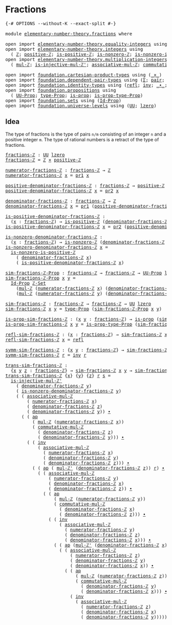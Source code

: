 # Fractions

<pre class="Agda"><a id="22" class="Symbol">{-#</a> <a id="26" class="Keyword">OPTIONS</a> <a id="34" class="Pragma">--without-K</a> <a id="46" class="Pragma">--exact-split</a> <a id="60" class="Symbol">#-}</a>

<a id="65" class="Keyword">module</a> <a id="72" href="elementary-number-theory.fractions.html" class="Module">elementary-number-theory.fractions</a> <a id="107" class="Keyword">where</a>

<a id="114" class="Keyword">open</a> <a id="119" class="Keyword">import</a> <a id="126" href="elementary-number-theory.equality-integers.html" class="Module">elementary-number-theory.equality-integers</a> <a id="169" class="Keyword">using</a> <a id="175" class="Symbol">(</a><a id="176" href="elementary-number-theory.equality-integers.html#3338" class="Function">ℤ-Set</a><a id="181" class="Symbol">)</a>
<a id="183" class="Keyword">open</a> <a id="188" class="Keyword">import</a> <a id="195" href="elementary-number-theory.integers.html" class="Module">elementary-number-theory.integers</a> <a id="229" class="Keyword">using</a>
  <a id="237" class="Symbol">(</a> <a id="239" href="elementary-number-theory.integers.html#1867" class="Function">ℤ</a><a id="240" class="Symbol">;</a> <a id="242" href="elementary-number-theory.integers.html#7531" class="Function">positive-ℤ</a><a id="252" class="Symbol">;</a> <a id="254" href="elementary-number-theory.integers.html#7400" class="Function">is-positive-ℤ</a><a id="267" class="Symbol">;</a> <a id="269" href="elementary-number-theory.integers.html#2207" class="Function">is-nonzero-ℤ</a><a id="281" class="Symbol">;</a> <a id="283" href="elementary-number-theory.integers.html#7713" class="Function">is-nonzero-is-positive-ℤ</a><a id="307" class="Symbol">)</a>
<a id="309" class="Keyword">open</a> <a id="314" class="Keyword">import</a> <a id="321" href="elementary-number-theory.multiplication-integers.html" class="Module">elementary-number-theory.multiplication-integers</a> <a id="370" class="Keyword">using</a>
  <a id="378" class="Symbol">(</a> <a id="380" href="elementary-number-theory.multiplication-integers.html#2216" class="Function">mul-ℤ</a><a id="385" class="Symbol">;</a> <a id="387" href="elementary-number-theory.multiplication-integers.html#18475" class="Function">is-injective-mul-ℤ&#39;</a><a id="406" class="Symbol">;</a> <a id="408" href="elementary-number-theory.multiplication-integers.html#11375" class="Function">associative-mul-ℤ</a><a id="425" class="Symbol">;</a> <a id="427" href="elementary-number-theory.multiplication-integers.html#12065" class="Function">commutative-mul-ℤ</a><a id="444" class="Symbol">;</a> <a id="446" href="elementary-number-theory.multiplication-integers.html#2457" class="Function">mul-ℤ&#39;</a><a id="452" class="Symbol">)</a>

<a id="455" class="Keyword">open</a> <a id="460" class="Keyword">import</a> <a id="467" href="foundation.cartesian-product-types.html" class="Module">foundation.cartesian-product-types</a> <a id="502" class="Keyword">using</a> <a id="508" class="Symbol">(</a><a id="509" href="foundation-core.cartesian-product-types.html#577" class="Function Operator">_×_</a><a id="512" class="Symbol">)</a>
<a id="514" class="Keyword">open</a> <a id="519" class="Keyword">import</a> <a id="526" href="foundation.dependent-pair-types.html" class="Module">foundation.dependent-pair-types</a> <a id="558" class="Keyword">using</a> <a id="564" class="Symbol">(</a><a id="565" href="foundation-core.dependent-pair-types.html#502" class="Record">Σ</a><a id="566" class="Symbol">;</a> <a id="568" href="foundation-core.dependent-pair-types.html#575" class="InductiveConstructor">pair</a><a id="572" class="Symbol">;</a> <a id="574" href="foundation-core.dependent-pair-types.html#592" class="Field">pr1</a><a id="577" class="Symbol">;</a> <a id="579" href="foundation-core.dependent-pair-types.html#604" class="Field">pr2</a><a id="582" class="Symbol">)</a>
<a id="584" class="Keyword">open</a> <a id="589" class="Keyword">import</a> <a id="596" href="foundation.identity-types.html" class="Module">foundation.identity-types</a> <a id="622" class="Keyword">using</a> <a id="628" class="Symbol">(</a><a id="629" href="foundation-core.identity-types.html#1807" class="InductiveConstructor">refl</a><a id="633" class="Symbol">;</a> <a id="635" href="foundation-core.identity-types.html#2716" class="Function">inv</a><a id="638" class="Symbol">;</a> <a id="640" href="foundation-core.identity-types.html#2412" class="Function Operator">_∙_</a><a id="643" class="Symbol">;</a> <a id="645" href="foundation-core.identity-types.html#4017" class="Function">ap</a><a id="647" class="Symbol">)</a>
<a id="649" class="Keyword">open</a> <a id="654" class="Keyword">import</a> <a id="661" href="foundation.propositions.html" class="Module">foundation.propositions</a> <a id="685" class="Keyword">using</a>
  <a id="693" class="Symbol">(</a> <a id="695" href="foundation-core.propositions.html#1380" class="Function">UU-Prop</a><a id="702" class="Symbol">;</a> <a id="704" href="foundation-core.propositions.html#1482" class="Function">type-Prop</a><a id="713" class="Symbol">;</a> <a id="715" href="foundation-core.propositions.html#1295" class="Function">is-prop</a><a id="722" class="Symbol">;</a> <a id="724" href="foundation-core.propositions.html#1549" class="Function">is-prop-type-Prop</a><a id="741" class="Symbol">)</a>
<a id="743" class="Keyword">open</a> <a id="748" class="Keyword">import</a> <a id="755" href="foundation.sets.html" class="Module">foundation.sets</a> <a id="771" class="Keyword">using</a> <a id="777" class="Symbol">(</a><a id="778" href="foundation-core.sets.html#1407" class="Function">Id-Prop</a><a id="785" class="Symbol">)</a>
<a id="787" class="Keyword">open</a> <a id="792" class="Keyword">import</a> <a id="799" href="foundation.universe-levels.html" class="Module">foundation.universe-levels</a> <a id="826" class="Keyword">using</a> <a id="832" class="Symbol">(</a><a id="833" href="foundation-core.universe-levels.html#222" class="Primitive">UU</a><a id="835" class="Symbol">;</a> <a id="837" href="Agda.Primitive.html#764" class="Primitive">lzero</a><a id="842" class="Symbol">)</a>
</pre>
## Idea

The type of fractions is the type of pairs `n/m` consisting of an integer `n` and a positive integer `m`. The type of rational numbers is a retract of the type of fractions.

<pre class="Agda"><a id="fractions-ℤ"></a><a id="1041" href="elementary-number-theory.fractions.html#1041" class="Function">fractions-ℤ</a> <a id="1053" class="Symbol">:</a> <a id="1055" href="foundation-core.universe-levels.html#222" class="Primitive">UU</a> <a id="1058" href="Agda.Primitive.html#764" class="Primitive">lzero</a>
<a id="1064" href="elementary-number-theory.fractions.html#1041" class="Function">fractions-ℤ</a> <a id="1076" class="Symbol">=</a> <a id="1078" href="elementary-number-theory.integers.html#1867" class="Function">ℤ</a> <a id="1080" href="foundation-core.cartesian-product-types.html#577" class="Function Operator">×</a> <a id="1082" href="elementary-number-theory.integers.html#7531" class="Function">positive-ℤ</a>

<a id="numerator-fractions-ℤ"></a><a id="1094" href="elementary-number-theory.fractions.html#1094" class="Function">numerator-fractions-ℤ</a> <a id="1116" class="Symbol">:</a> <a id="1118" href="elementary-number-theory.fractions.html#1041" class="Function">fractions-ℤ</a> <a id="1130" class="Symbol">→</a> <a id="1132" href="elementary-number-theory.integers.html#1867" class="Function">ℤ</a>
<a id="1134" href="elementary-number-theory.fractions.html#1094" class="Function">numerator-fractions-ℤ</a> <a id="1156" href="elementary-number-theory.fractions.html#1156" class="Bound">x</a> <a id="1158" class="Symbol">=</a> <a id="1160" href="foundation-core.dependent-pair-types.html#592" class="Field">pr1</a> <a id="1164" href="elementary-number-theory.fractions.html#1156" class="Bound">x</a>

<a id="positive-denominator-fractions-ℤ"></a><a id="1167" href="elementary-number-theory.fractions.html#1167" class="Function">positive-denominator-fractions-ℤ</a> <a id="1200" class="Symbol">:</a> <a id="1202" href="elementary-number-theory.fractions.html#1041" class="Function">fractions-ℤ</a> <a id="1214" class="Symbol">→</a> <a id="1216" href="elementary-number-theory.integers.html#7531" class="Function">positive-ℤ</a>
<a id="1227" href="elementary-number-theory.fractions.html#1167" class="Function">positive-denominator-fractions-ℤ</a> <a id="1260" href="elementary-number-theory.fractions.html#1260" class="Bound">x</a> <a id="1262" class="Symbol">=</a> <a id="1264" href="foundation-core.dependent-pair-types.html#604" class="Field">pr2</a> <a id="1268" href="elementary-number-theory.fractions.html#1260" class="Bound">x</a>

<a id="denominator-fractions-ℤ"></a><a id="1271" href="elementary-number-theory.fractions.html#1271" class="Function">denominator-fractions-ℤ</a> <a id="1295" class="Symbol">:</a> <a id="1297" href="elementary-number-theory.fractions.html#1041" class="Function">fractions-ℤ</a> <a id="1309" class="Symbol">→</a> <a id="1311" href="elementary-number-theory.integers.html#1867" class="Function">ℤ</a>
<a id="1313" href="elementary-number-theory.fractions.html#1271" class="Function">denominator-fractions-ℤ</a> <a id="1337" href="elementary-number-theory.fractions.html#1337" class="Bound">x</a> <a id="1339" class="Symbol">=</a> <a id="1341" href="foundation-core.dependent-pair-types.html#592" class="Field">pr1</a> <a id="1345" class="Symbol">(</a><a id="1346" href="elementary-number-theory.fractions.html#1167" class="Function">positive-denominator-fractions-ℤ</a> <a id="1379" href="elementary-number-theory.fractions.html#1337" class="Bound">x</a><a id="1380" class="Symbol">)</a>

<a id="is-positive-denominator-fractions-ℤ"></a><a id="1383" href="elementary-number-theory.fractions.html#1383" class="Function">is-positive-denominator-fractions-ℤ</a> <a id="1419" class="Symbol">:</a>
  <a id="1423" class="Symbol">(</a><a id="1424" href="elementary-number-theory.fractions.html#1424" class="Bound">x</a> <a id="1426" class="Symbol">:</a> <a id="1428" href="elementary-number-theory.fractions.html#1041" class="Function">fractions-ℤ</a><a id="1439" class="Symbol">)</a> <a id="1441" class="Symbol">→</a> <a id="1443" href="elementary-number-theory.integers.html#7400" class="Function">is-positive-ℤ</a> <a id="1457" class="Symbol">(</a><a id="1458" href="elementary-number-theory.fractions.html#1271" class="Function">denominator-fractions-ℤ</a> <a id="1482" href="elementary-number-theory.fractions.html#1424" class="Bound">x</a><a id="1483" class="Symbol">)</a>
<a id="1485" href="elementary-number-theory.fractions.html#1383" class="Function">is-positive-denominator-fractions-ℤ</a> <a id="1521" href="elementary-number-theory.fractions.html#1521" class="Bound">x</a> <a id="1523" class="Symbol">=</a> <a id="1525" href="foundation-core.dependent-pair-types.html#604" class="Field">pr2</a> <a id="1529" class="Symbol">(</a><a id="1530" href="elementary-number-theory.fractions.html#1167" class="Function">positive-denominator-fractions-ℤ</a> <a id="1563" href="elementary-number-theory.fractions.html#1521" class="Bound">x</a><a id="1564" class="Symbol">)</a>

<a id="is-nonzero-denominator-fractions-ℤ"></a><a id="1567" href="elementary-number-theory.fractions.html#1567" class="Function">is-nonzero-denominator-fractions-ℤ</a> <a id="1602" class="Symbol">:</a>
  <a id="1606" class="Symbol">(</a><a id="1607" href="elementary-number-theory.fractions.html#1607" class="Bound">x</a> <a id="1609" class="Symbol">:</a> <a id="1611" href="elementary-number-theory.fractions.html#1041" class="Function">fractions-ℤ</a><a id="1622" class="Symbol">)</a> <a id="1624" class="Symbol">→</a> <a id="1626" href="elementary-number-theory.integers.html#2207" class="Function">is-nonzero-ℤ</a> <a id="1639" class="Symbol">(</a><a id="1640" href="elementary-number-theory.fractions.html#1271" class="Function">denominator-fractions-ℤ</a> <a id="1664" href="elementary-number-theory.fractions.html#1607" class="Bound">x</a><a id="1665" class="Symbol">)</a>
<a id="1667" href="elementary-number-theory.fractions.html#1567" class="Function">is-nonzero-denominator-fractions-ℤ</a> <a id="1702" href="elementary-number-theory.fractions.html#1702" class="Bound">x</a> <a id="1704" class="Symbol">=</a>
  <a id="1708" href="elementary-number-theory.integers.html#7713" class="Function">is-nonzero-is-positive-ℤ</a>
    <a id="1737" class="Symbol">(</a> <a id="1739" href="elementary-number-theory.fractions.html#1271" class="Function">denominator-fractions-ℤ</a> <a id="1763" href="elementary-number-theory.fractions.html#1702" class="Bound">x</a><a id="1764" class="Symbol">)</a>
    <a id="1770" class="Symbol">(</a> <a id="1772" href="elementary-number-theory.fractions.html#1383" class="Function">is-positive-denominator-fractions-ℤ</a> <a id="1808" href="elementary-number-theory.fractions.html#1702" class="Bound">x</a><a id="1809" class="Symbol">)</a>

<a id="sim-fractions-ℤ-Prop"></a><a id="1812" href="elementary-number-theory.fractions.html#1812" class="Function">sim-fractions-ℤ-Prop</a> <a id="1833" class="Symbol">:</a> <a id="1835" href="elementary-number-theory.fractions.html#1041" class="Function">fractions-ℤ</a> <a id="1847" class="Symbol">→</a> <a id="1849" href="elementary-number-theory.fractions.html#1041" class="Function">fractions-ℤ</a> <a id="1861" class="Symbol">→</a> <a id="1863" href="foundation-core.propositions.html#1380" class="Function">UU-Prop</a> <a id="1871" href="Agda.Primitive.html#764" class="Primitive">lzero</a>
<a id="1877" href="elementary-number-theory.fractions.html#1812" class="Function">sim-fractions-ℤ-Prop</a> <a id="1898" href="elementary-number-theory.fractions.html#1898" class="Bound">x</a> <a id="1900" href="elementary-number-theory.fractions.html#1900" class="Bound">y</a> <a id="1902" class="Symbol">=</a>
  <a id="1906" href="foundation-core.sets.html#1407" class="Function">Id-Prop</a> <a id="1914" href="elementary-number-theory.equality-integers.html#3338" class="Function">ℤ-Set</a>
    <a id="1924" class="Symbol">(</a><a id="1925" href="elementary-number-theory.multiplication-integers.html#2216" class="Function">mul-ℤ</a> <a id="1931" class="Symbol">(</a><a id="1932" href="elementary-number-theory.fractions.html#1094" class="Function">numerator-fractions-ℤ</a> <a id="1954" href="elementary-number-theory.fractions.html#1898" class="Bound">x</a><a id="1955" class="Symbol">)</a> <a id="1957" class="Symbol">(</a><a id="1958" href="elementary-number-theory.fractions.html#1271" class="Function">denominator-fractions-ℤ</a> <a id="1982" href="elementary-number-theory.fractions.html#1900" class="Bound">y</a><a id="1983" class="Symbol">))</a>
    <a id="1990" class="Symbol">(</a><a id="1991" href="elementary-number-theory.multiplication-integers.html#2216" class="Function">mul-ℤ</a> <a id="1997" class="Symbol">(</a><a id="1998" href="elementary-number-theory.fractions.html#1094" class="Function">numerator-fractions-ℤ</a> <a id="2020" href="elementary-number-theory.fractions.html#1900" class="Bound">y</a><a id="2021" class="Symbol">)</a> <a id="2023" class="Symbol">(</a><a id="2024" href="elementary-number-theory.fractions.html#1271" class="Function">denominator-fractions-ℤ</a> <a id="2048" href="elementary-number-theory.fractions.html#1898" class="Bound">x</a><a id="2049" class="Symbol">))</a>

<a id="sim-fractions-ℤ"></a><a id="2053" href="elementary-number-theory.fractions.html#2053" class="Function">sim-fractions-ℤ</a> <a id="2069" class="Symbol">:</a> <a id="2071" href="elementary-number-theory.fractions.html#1041" class="Function">fractions-ℤ</a> <a id="2083" class="Symbol">→</a> <a id="2085" href="elementary-number-theory.fractions.html#1041" class="Function">fractions-ℤ</a> <a id="2097" class="Symbol">→</a> <a id="2099" href="foundation-core.universe-levels.html#222" class="Primitive">UU</a> <a id="2102" href="Agda.Primitive.html#764" class="Primitive">lzero</a>
<a id="2108" href="elementary-number-theory.fractions.html#2053" class="Function">sim-fractions-ℤ</a> <a id="2124" href="elementary-number-theory.fractions.html#2124" class="Bound">x</a> <a id="2126" href="elementary-number-theory.fractions.html#2126" class="Bound">y</a> <a id="2128" class="Symbol">=</a> <a id="2130" href="foundation-core.propositions.html#1482" class="Function">type-Prop</a> <a id="2140" class="Symbol">(</a><a id="2141" href="elementary-number-theory.fractions.html#1812" class="Function">sim-fractions-ℤ-Prop</a> <a id="2162" href="elementary-number-theory.fractions.html#2124" class="Bound">x</a> <a id="2164" href="elementary-number-theory.fractions.html#2126" class="Bound">y</a><a id="2165" class="Symbol">)</a>

<a id="is-prop-sim-fractions-ℤ"></a><a id="2168" href="elementary-number-theory.fractions.html#2168" class="Function">is-prop-sim-fractions-ℤ</a> <a id="2192" class="Symbol">:</a> <a id="2194" class="Symbol">(</a><a id="2195" href="elementary-number-theory.fractions.html#2195" class="Bound">x</a> <a id="2197" href="elementary-number-theory.fractions.html#2197" class="Bound">y</a> <a id="2199" class="Symbol">:</a> <a id="2201" href="elementary-number-theory.fractions.html#1041" class="Function">fractions-ℤ</a><a id="2212" class="Symbol">)</a> <a id="2214" class="Symbol">→</a> <a id="2216" href="foundation-core.propositions.html#1295" class="Function">is-prop</a> <a id="2224" class="Symbol">(</a><a id="2225" href="elementary-number-theory.fractions.html#2053" class="Function">sim-fractions-ℤ</a> <a id="2241" href="elementary-number-theory.fractions.html#2195" class="Bound">x</a> <a id="2243" href="elementary-number-theory.fractions.html#2197" class="Bound">y</a><a id="2244" class="Symbol">)</a>
<a id="2246" href="elementary-number-theory.fractions.html#2168" class="Function">is-prop-sim-fractions-ℤ</a> <a id="2270" href="elementary-number-theory.fractions.html#2270" class="Bound">x</a> <a id="2272" href="elementary-number-theory.fractions.html#2272" class="Bound">y</a> <a id="2274" class="Symbol">=</a> <a id="2276" href="foundation-core.propositions.html#1549" class="Function">is-prop-type-Prop</a> <a id="2294" class="Symbol">(</a><a id="2295" href="elementary-number-theory.fractions.html#1812" class="Function">sim-fractions-ℤ-Prop</a> <a id="2316" href="elementary-number-theory.fractions.html#2270" class="Bound">x</a> <a id="2318" href="elementary-number-theory.fractions.html#2272" class="Bound">y</a><a id="2319" class="Symbol">)</a>

<a id="refl-sim-fractions-ℤ"></a><a id="2322" href="elementary-number-theory.fractions.html#2322" class="Function">refl-sim-fractions-ℤ</a> <a id="2343" class="Symbol">:</a> <a id="2345" class="Symbol">(</a><a id="2346" href="elementary-number-theory.fractions.html#2346" class="Bound">x</a> <a id="2348" class="Symbol">:</a> <a id="2350" href="elementary-number-theory.fractions.html#1041" class="Function">fractions-ℤ</a><a id="2361" class="Symbol">)</a> <a id="2363" class="Symbol">→</a> <a id="2365" href="elementary-number-theory.fractions.html#2053" class="Function">sim-fractions-ℤ</a> <a id="2381" href="elementary-number-theory.fractions.html#2346" class="Bound">x</a> <a id="2383" href="elementary-number-theory.fractions.html#2346" class="Bound">x</a>
<a id="2385" href="elementary-number-theory.fractions.html#2322" class="Function">refl-sim-fractions-ℤ</a> <a id="2406" href="elementary-number-theory.fractions.html#2406" class="Bound">x</a> <a id="2408" class="Symbol">=</a> <a id="2410" href="foundation-core.identity-types.html#1807" class="InductiveConstructor">refl</a>

<a id="symm-sim-fractions-ℤ"></a><a id="2416" href="elementary-number-theory.fractions.html#2416" class="Function">symm-sim-fractions-ℤ</a> <a id="2437" class="Symbol">:</a> <a id="2439" class="Symbol">{</a><a id="2440" href="elementary-number-theory.fractions.html#2440" class="Bound">x</a> <a id="2442" href="elementary-number-theory.fractions.html#2442" class="Bound">y</a> <a id="2444" class="Symbol">:</a> <a id="2446" href="elementary-number-theory.fractions.html#1041" class="Function">fractions-ℤ</a><a id="2457" class="Symbol">}</a> <a id="2459" class="Symbol">→</a> <a id="2461" href="elementary-number-theory.fractions.html#2053" class="Function">sim-fractions-ℤ</a> <a id="2477" href="elementary-number-theory.fractions.html#2440" class="Bound">x</a> <a id="2479" href="elementary-number-theory.fractions.html#2442" class="Bound">y</a> <a id="2481" class="Symbol">→</a> <a id="2483" href="elementary-number-theory.fractions.html#2053" class="Function">sim-fractions-ℤ</a> <a id="2499" href="elementary-number-theory.fractions.html#2442" class="Bound">y</a> <a id="2501" href="elementary-number-theory.fractions.html#2440" class="Bound">x</a>
<a id="2503" href="elementary-number-theory.fractions.html#2416" class="Function">symm-sim-fractions-ℤ</a> <a id="2524" href="elementary-number-theory.fractions.html#2524" class="Bound">r</a> <a id="2526" class="Symbol">=</a> <a id="2528" href="foundation-core.identity-types.html#2716" class="Function">inv</a> <a id="2532" href="elementary-number-theory.fractions.html#2524" class="Bound">r</a>

<a id="trans-sim-fractions-ℤ"></a><a id="2535" href="elementary-number-theory.fractions.html#2535" class="Function">trans-sim-fractions-ℤ</a> <a id="2557" class="Symbol">:</a>
  <a id="2561" class="Symbol">{</a><a id="2562" href="elementary-number-theory.fractions.html#2562" class="Bound">x</a> <a id="2564" href="elementary-number-theory.fractions.html#2564" class="Bound">y</a> <a id="2566" href="elementary-number-theory.fractions.html#2566" class="Bound">z</a> <a id="2568" class="Symbol">:</a> <a id="2570" href="elementary-number-theory.fractions.html#1041" class="Function">fractions-ℤ</a><a id="2581" class="Symbol">}</a> <a id="2583" class="Symbol">→</a> <a id="2585" href="elementary-number-theory.fractions.html#2053" class="Function">sim-fractions-ℤ</a> <a id="2601" href="elementary-number-theory.fractions.html#2562" class="Bound">x</a> <a id="2603" href="elementary-number-theory.fractions.html#2564" class="Bound">y</a> <a id="2605" class="Symbol">→</a> <a id="2607" href="elementary-number-theory.fractions.html#2053" class="Function">sim-fractions-ℤ</a> <a id="2623" href="elementary-number-theory.fractions.html#2564" class="Bound">y</a> <a id="2625" href="elementary-number-theory.fractions.html#2566" class="Bound">z</a> <a id="2627" class="Symbol">→</a> <a id="2629" href="elementary-number-theory.fractions.html#2053" class="Function">sim-fractions-ℤ</a> <a id="2645" href="elementary-number-theory.fractions.html#2562" class="Bound">x</a> <a id="2647" href="elementary-number-theory.fractions.html#2566" class="Bound">z</a>
<a id="2649" href="elementary-number-theory.fractions.html#2535" class="Function">trans-sim-fractions-ℤ</a> <a id="2671" class="Symbol">{</a><a id="2672" href="elementary-number-theory.fractions.html#2672" class="Bound">x</a><a id="2673" class="Symbol">}</a> <a id="2675" class="Symbol">{</a><a id="2676" href="elementary-number-theory.fractions.html#2676" class="Bound">y</a><a id="2677" class="Symbol">}</a> <a id="2679" class="Symbol">{</a><a id="2680" href="elementary-number-theory.fractions.html#2680" class="Bound">z</a><a id="2681" class="Symbol">}</a> <a id="2683" href="elementary-number-theory.fractions.html#2683" class="Bound">r</a> <a id="2685" href="elementary-number-theory.fractions.html#2685" class="Bound">s</a> <a id="2687" class="Symbol">=</a>
  <a id="2691" href="elementary-number-theory.multiplication-integers.html#18475" class="Function">is-injective-mul-ℤ&#39;</a>
    <a id="2715" class="Symbol">(</a> <a id="2717" href="elementary-number-theory.fractions.html#1271" class="Function">denominator-fractions-ℤ</a> <a id="2741" href="elementary-number-theory.fractions.html#2676" class="Bound">y</a><a id="2742" class="Symbol">)</a>
    <a id="2748" class="Symbol">(</a> <a id="2750" href="elementary-number-theory.fractions.html#1567" class="Function">is-nonzero-denominator-fractions-ℤ</a> <a id="2785" href="elementary-number-theory.fractions.html#2676" class="Bound">y</a><a id="2786" class="Symbol">)</a>
    <a id="2792" class="Symbol">(</a> <a id="2794" class="Symbol">(</a> <a id="2796" href="elementary-number-theory.multiplication-integers.html#11375" class="Function">associative-mul-ℤ</a>
        <a id="2822" class="Symbol">(</a> <a id="2824" href="elementary-number-theory.fractions.html#1094" class="Function">numerator-fractions-ℤ</a> <a id="2846" href="elementary-number-theory.fractions.html#2672" class="Bound">x</a><a id="2847" class="Symbol">)</a>
        <a id="2857" class="Symbol">(</a> <a id="2859" href="elementary-number-theory.fractions.html#1271" class="Function">denominator-fractions-ℤ</a> <a id="2883" href="elementary-number-theory.fractions.html#2680" class="Bound">z</a><a id="2884" class="Symbol">)</a>
        <a id="2894" class="Symbol">(</a> <a id="2896" href="elementary-number-theory.fractions.html#1271" class="Function">denominator-fractions-ℤ</a> <a id="2920" href="elementary-number-theory.fractions.html#2676" class="Bound">y</a><a id="2921" class="Symbol">))</a> <a id="2924" href="foundation-core.identity-types.html#2412" class="Function Operator">∙</a>
      <a id="2932" class="Symbol">(</a> <a id="2934" class="Symbol">(</a> <a id="2936" href="foundation-core.identity-types.html#4017" class="Function">ap</a>
          <a id="2949" class="Symbol">(</a> <a id="2951" href="elementary-number-theory.multiplication-integers.html#2216" class="Function">mul-ℤ</a> <a id="2957" class="Symbol">(</a><a id="2958" href="elementary-number-theory.fractions.html#1094" class="Function">numerator-fractions-ℤ</a> <a id="2980" href="elementary-number-theory.fractions.html#2672" class="Bound">x</a><a id="2981" class="Symbol">))</a>
          <a id="2994" class="Symbol">(</a> <a id="2996" href="elementary-number-theory.multiplication-integers.html#12065" class="Function">commutative-mul-ℤ</a>
            <a id="3026" class="Symbol">(</a> <a id="3028" href="elementary-number-theory.fractions.html#1271" class="Function">denominator-fractions-ℤ</a> <a id="3052" href="elementary-number-theory.fractions.html#2680" class="Bound">z</a><a id="3053" class="Symbol">)</a>
            <a id="3067" class="Symbol">(</a> <a id="3069" href="elementary-number-theory.fractions.html#1271" class="Function">denominator-fractions-ℤ</a> <a id="3093" href="elementary-number-theory.fractions.html#2676" class="Bound">y</a><a id="3094" class="Symbol">)))</a> <a id="3098" href="foundation-core.identity-types.html#2412" class="Function Operator">∙</a>
        <a id="3108" class="Symbol">(</a> <a id="3110" class="Symbol">(</a> <a id="3112" href="foundation-core.identity-types.html#2716" class="Function">inv</a>
            <a id="3128" class="Symbol">(</a> <a id="3130" href="elementary-number-theory.multiplication-integers.html#11375" class="Function">associative-mul-ℤ</a>
              <a id="3162" class="Symbol">(</a> <a id="3164" href="elementary-number-theory.fractions.html#1094" class="Function">numerator-fractions-ℤ</a> <a id="3186" href="elementary-number-theory.fractions.html#2672" class="Bound">x</a><a id="3187" class="Symbol">)</a>
              <a id="3203" class="Symbol">(</a> <a id="3205" href="elementary-number-theory.fractions.html#1271" class="Function">denominator-fractions-ℤ</a> <a id="3229" href="elementary-number-theory.fractions.html#2676" class="Bound">y</a><a id="3230" class="Symbol">)</a>
              <a id="3246" class="Symbol">(</a> <a id="3248" href="elementary-number-theory.fractions.html#1271" class="Function">denominator-fractions-ℤ</a> <a id="3272" href="elementary-number-theory.fractions.html#2680" class="Bound">z</a><a id="3273" class="Symbol">)))</a> <a id="3277" href="foundation-core.identity-types.html#2412" class="Function Operator">∙</a>
          <a id="3289" class="Symbol">(</a> <a id="3291" class="Symbol">(</a> <a id="3293" href="foundation-core.identity-types.html#4017" class="Function">ap</a> <a id="3296" class="Symbol">(</a> <a id="3298" href="elementary-number-theory.multiplication-integers.html#2457" class="Function">mul-ℤ&#39;</a> <a id="3305" class="Symbol">(</a><a id="3306" href="elementary-number-theory.fractions.html#1271" class="Function">denominator-fractions-ℤ</a> <a id="3330" href="elementary-number-theory.fractions.html#2680" class="Bound">z</a><a id="3331" class="Symbol">))</a> <a id="3334" href="elementary-number-theory.fractions.html#2683" class="Bound">r</a><a id="3335" class="Symbol">)</a> <a id="3337" href="foundation-core.identity-types.html#2412" class="Function Operator">∙</a>
            <a id="3351" class="Symbol">(</a> <a id="3353" class="Symbol">(</a> <a id="3355" href="elementary-number-theory.multiplication-integers.html#11375" class="Function">associative-mul-ℤ</a>
                <a id="3389" class="Symbol">(</a> <a id="3391" href="elementary-number-theory.fractions.html#1094" class="Function">numerator-fractions-ℤ</a> <a id="3413" href="elementary-number-theory.fractions.html#2676" class="Bound">y</a><a id="3414" class="Symbol">)</a>
                <a id="3432" class="Symbol">(</a> <a id="3434" href="elementary-number-theory.fractions.html#1271" class="Function">denominator-fractions-ℤ</a> <a id="3458" href="elementary-number-theory.fractions.html#2672" class="Bound">x</a><a id="3459" class="Symbol">)</a>
                <a id="3477" class="Symbol">(</a> <a id="3479" href="elementary-number-theory.fractions.html#1271" class="Function">denominator-fractions-ℤ</a> <a id="3503" href="elementary-number-theory.fractions.html#2680" class="Bound">z</a><a id="3504" class="Symbol">))</a> <a id="3507" href="foundation-core.identity-types.html#2412" class="Function Operator">∙</a>
              <a id="3523" class="Symbol">(</a> <a id="3525" class="Symbol">(</a> <a id="3527" href="foundation-core.identity-types.html#4017" class="Function">ap</a>
                  <a id="3548" class="Symbol">(</a> <a id="3550" href="elementary-number-theory.multiplication-integers.html#2216" class="Function">mul-ℤ</a> <a id="3556" class="Symbol">(</a><a id="3557" href="elementary-number-theory.fractions.html#1094" class="Function">numerator-fractions-ℤ</a> <a id="3579" href="elementary-number-theory.fractions.html#2676" class="Bound">y</a><a id="3580" class="Symbol">))</a>
                  <a id="3601" class="Symbol">(</a> <a id="3603" href="elementary-number-theory.multiplication-integers.html#12065" class="Function">commutative-mul-ℤ</a>
                    <a id="3641" class="Symbol">(</a> <a id="3643" href="elementary-number-theory.fractions.html#1271" class="Function">denominator-fractions-ℤ</a> <a id="3667" href="elementary-number-theory.fractions.html#2672" class="Bound">x</a><a id="3668" class="Symbol">)</a>
                    <a id="3690" class="Symbol">(</a> <a id="3692" href="elementary-number-theory.fractions.html#1271" class="Function">denominator-fractions-ℤ</a> <a id="3716" href="elementary-number-theory.fractions.html#2680" class="Bound">z</a><a id="3717" class="Symbol">)))</a> <a id="3721" href="foundation-core.identity-types.html#2412" class="Function Operator">∙</a>
                <a id="3739" class="Symbol">(</a> <a id="3741" class="Symbol">(</a> <a id="3743" href="foundation-core.identity-types.html#2716" class="Function">inv</a>
                    <a id="3767" class="Symbol">(</a> <a id="3769" href="elementary-number-theory.multiplication-integers.html#11375" class="Function">associative-mul-ℤ</a>
                      <a id="3809" class="Symbol">(</a> <a id="3811" href="elementary-number-theory.fractions.html#1094" class="Function">numerator-fractions-ℤ</a> <a id="3833" href="elementary-number-theory.fractions.html#2676" class="Bound">y</a><a id="3834" class="Symbol">)</a>
                      <a id="3858" class="Symbol">(</a> <a id="3860" href="elementary-number-theory.fractions.html#1271" class="Function">denominator-fractions-ℤ</a> <a id="3884" href="elementary-number-theory.fractions.html#2680" class="Bound">z</a><a id="3885" class="Symbol">)</a>
                      <a id="3909" class="Symbol">(</a> <a id="3911" href="elementary-number-theory.fractions.html#1271" class="Function">denominator-fractions-ℤ</a> <a id="3935" href="elementary-number-theory.fractions.html#2672" class="Bound">x</a><a id="3936" class="Symbol">)))</a> <a id="3940" href="foundation-core.identity-types.html#2412" class="Function Operator">∙</a>
                  <a id="3960" class="Symbol">(</a> <a id="3962" class="Symbol">(</a> <a id="3964" href="foundation-core.identity-types.html#4017" class="Function">ap</a> <a id="3967" class="Symbol">(</a><a id="3968" href="elementary-number-theory.multiplication-integers.html#2457" class="Function">mul-ℤ&#39;</a> <a id="3975" class="Symbol">(</a><a id="3976" href="elementary-number-theory.fractions.html#1271" class="Function">denominator-fractions-ℤ</a> <a id="4000" href="elementary-number-theory.fractions.html#2672" class="Bound">x</a><a id="4001" class="Symbol">))</a> <a id="4004" href="elementary-number-theory.fractions.html#2685" class="Bound">s</a><a id="4005" class="Symbol">)</a> <a id="4007" href="foundation-core.identity-types.html#2412" class="Function Operator">∙</a>
                    <a id="4029" class="Symbol">(</a> <a id="4031" class="Symbol">(</a> <a id="4033" href="elementary-number-theory.multiplication-integers.html#11375" class="Function">associative-mul-ℤ</a>
                        <a id="4075" class="Symbol">(</a> <a id="4077" href="elementary-number-theory.fractions.html#1094" class="Function">numerator-fractions-ℤ</a> <a id="4099" href="elementary-number-theory.fractions.html#2680" class="Bound">z</a><a id="4100" class="Symbol">)</a>
                        <a id="4126" class="Symbol">(</a> <a id="4128" href="elementary-number-theory.fractions.html#1271" class="Function">denominator-fractions-ℤ</a> <a id="4152" href="elementary-number-theory.fractions.html#2676" class="Bound">y</a><a id="4153" class="Symbol">)</a>
                        <a id="4179" class="Symbol">(</a> <a id="4181" href="elementary-number-theory.fractions.html#1271" class="Function">denominator-fractions-ℤ</a> <a id="4205" href="elementary-number-theory.fractions.html#2672" class="Bound">x</a><a id="4206" class="Symbol">))</a> <a id="4209" href="foundation-core.identity-types.html#2412" class="Function Operator">∙</a>
                      <a id="4233" class="Symbol">(</a> <a id="4235" class="Symbol">(</a> <a id="4237" href="foundation-core.identity-types.html#4017" class="Function">ap</a>
                          <a id="4266" class="Symbol">(</a> <a id="4268" href="elementary-number-theory.multiplication-integers.html#2216" class="Function">mul-ℤ</a> <a id="4274" class="Symbol">(</a><a id="4275" href="elementary-number-theory.fractions.html#1094" class="Function">numerator-fractions-ℤ</a> <a id="4297" href="elementary-number-theory.fractions.html#2680" class="Bound">z</a><a id="4298" class="Symbol">))</a>
                          <a id="4327" class="Symbol">(</a> <a id="4329" href="elementary-number-theory.multiplication-integers.html#12065" class="Function">commutative-mul-ℤ</a>
                            <a id="4375" class="Symbol">(</a> <a id="4377" href="elementary-number-theory.fractions.html#1271" class="Function">denominator-fractions-ℤ</a> <a id="4401" href="elementary-number-theory.fractions.html#2676" class="Bound">y</a><a id="4402" class="Symbol">)</a>
                            <a id="4432" class="Symbol">(</a> <a id="4434" href="elementary-number-theory.fractions.html#1271" class="Function">denominator-fractions-ℤ</a> <a id="4458" href="elementary-number-theory.fractions.html#2672" class="Bound">x</a><a id="4459" class="Symbol">)))</a> <a id="4463" href="foundation-core.identity-types.html#2412" class="Function Operator">∙</a>
                        <a id="4489" class="Symbol">(</a> <a id="4491" href="foundation-core.identity-types.html#2716" class="Function">inv</a>
                          <a id="4521" class="Symbol">(</a> <a id="4523" href="elementary-number-theory.multiplication-integers.html#11375" class="Function">associative-mul-ℤ</a>
                            <a id="4569" class="Symbol">(</a> <a id="4571" href="elementary-number-theory.fractions.html#1094" class="Function">numerator-fractions-ℤ</a> <a id="4593" href="elementary-number-theory.fractions.html#2680" class="Bound">z</a><a id="4594" class="Symbol">)</a>
                            <a id="4624" class="Symbol">(</a> <a id="4626" href="elementary-number-theory.fractions.html#1271" class="Function">denominator-fractions-ℤ</a> <a id="4650" href="elementary-number-theory.fractions.html#2672" class="Bound">x</a><a id="4651" class="Symbol">)</a>
                            <a id="4681" class="Symbol">(</a> <a id="4683" href="elementary-number-theory.fractions.html#1271" class="Function">denominator-fractions-ℤ</a> <a id="4707" href="elementary-number-theory.fractions.html#2676" class="Bound">y</a><a id="4708" class="Symbol">)))))))))))))</a>
</pre>